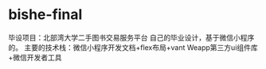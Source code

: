 # bishe-final
毕设项目：北部湾大学二手图书交易服务平台
自己的毕业设计，基于微信小程序的。
主要的技术栈：微信小程序开发文档+flex布局+vant Weapp第三方ui组件库+微信开发者工具
